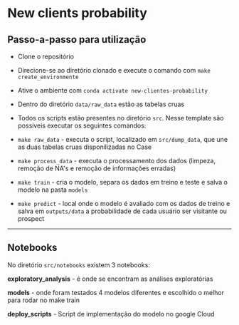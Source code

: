 New clients probability
==============================

## Passo-a-passo para utilização

- Clone o repositório

- Direcione-se ao diretório clonado e execute o comando com ```make create_environmente```

- Ative o ambiente com ```conda activate new-clientes-probability```

- Dentro do diretório ``data/raw_data`` estão as tabelas cruas 

- Todos os scripts estão presentes no diretório ``src``. Nesse template são possíveis executar os seguintes comandos:

- ```make raw_data``` - executa o script, localizado em ``src/dump_data``, que une as duas tabelas cruas disponilizadas no Case

- ```make process_data``` - executa o processamento dos dados (limpeza, remoção de NA's e remoção de informações erradas)

- ```make train``` - cria o modelo, separa os dados em treino e teste e salva o modelo na pasta ``models``

- ```make predict``` - local onde o modelo é avaliado com os dados de treino e salva em ``outputs/data`` a probabilidade de cada usuário ser visitante ou prospect 

--------------

## Notebooks 

No diretório ```src/notebooks``` existem 3 notebooks:

**exploratory_analysis** - é onde se encontram as análises exploratórias

**models** - onde foram testados 4 modelos diferentes e escolhido o melhor para rodar no make train

**deploy_scripts** - Script de implementação do modelo no google Cloud
